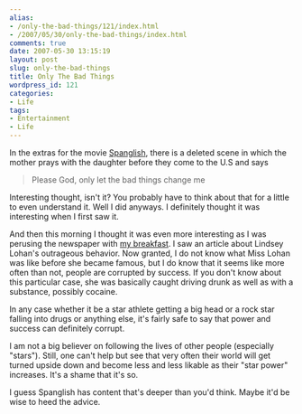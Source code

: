 ```yaml
---
alias:
- /only-the-bad-things/121/index.html
- /2007/05/30/only-the-bad-things/index.html
comments: true
date: 2007-05-30 13:15:19
layout: post
slug: only-the-bad-things
title: Only The Bad Things
wordpress_id: 121
categories:
- Life
tags:
- Entertainment
- Life
---
```


In the extras for the movie [Spanglish](http://www.imdb.com/title/tt0371246/), there is a deleted scene in which the mother prays with the daughter before they come to the U.S and says


> Please God, only let the bad things change me



Interesting thought, isn't it?  You probably have to think about that for a little to even understand it.  Well I did anyways.  I definitely thought it was interesting when I first saw it.

And then this morning I thought it was even more interesting as I was perusing the newspaper with [my breakfast](http://www.goingthewongway.com/2007/04/06/break-the-fast-twice/).  I saw an article about Lindsey Lohan's outrageous behavior.  Now granted, I do not know what Miss Lohan was like before she became famous, but I do know that it seems like more often than not, people are corrupted by success.  If you don't know about this particular case, she was basically caught driving drunk as well as with a substance, possibly cocaine.

In any case whether it be a star athlete getting a big head or a rock star falling into drugs or anything else, it's fairly safe to say that power and success can definitely corrupt.

I am not a big believer on following the lives of other people (especially "stars").  Still, one can't help but see that very often their world will get turned upside down and become less and less likable as their "star power" increases.  It's a shame that it's so.

I guess Spanglish has content that's deeper than you'd think.  Maybe it'd be wise to heed the advice.
